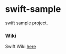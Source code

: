 # swift-sample

swift sample project.

### Wiki
Swift Wiki [here](https://github.com/ogasawaraShinnosuke/swift-sample/wiki)
